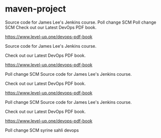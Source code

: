 # maven-project
Source code for James Lee's Jenkins course.
Poll change SCM
Poll change SCM
Check out our Latest DevOps PDF book.

https://www.level-up.one/devops-pdf-book


Source code for James Lee's Jenkins course.

Check out our Latest DevOps PDF book.

https://www.level-up.one/devops-pdf-book

Poll change SCM
Source code for James Lee's Jenkins course.

Check out our Latest DevOps PDF book.

https://www.level-up.one/devops-pdf-book

Poll change SCM
Source code for James Lee's Jenkins course.

Check out our Latest DevOps PDF book.

https://www.level-up.one/devops-pdf-book

Poll change SCM
syrine sahli devops
